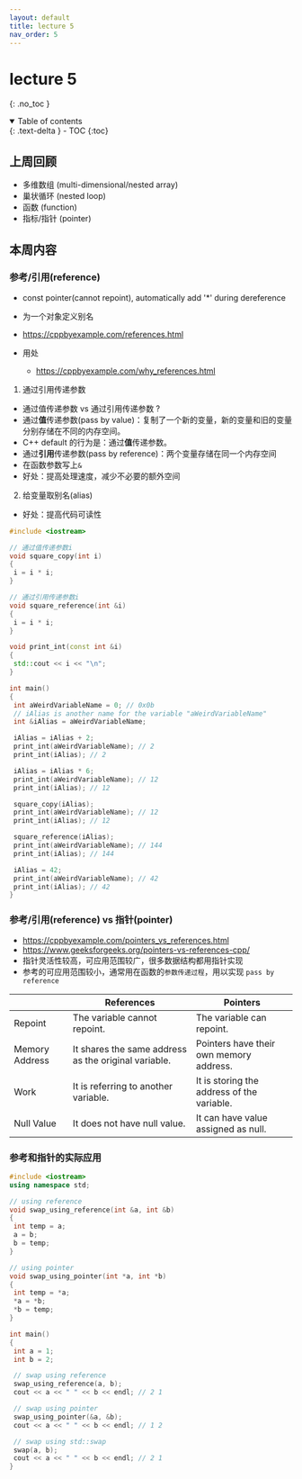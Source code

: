 ```yaml
---
layout: default
title: lecture 5
nav_order: 5
---
```


# lecture 5
{: .no_toc }

<details open markdown="block">
  <summary>
    Table of contents
  </summary>
  {: .text-delta }
- TOC
{:toc}
</details>

## 上周回顾

- 多维数组 (multi-dimensional/nested array)
- 巢状循环 (nested loop)
- 函数 (function)
- 指标/指针 (pointer)

## 本周内容

### 参考/引用(reference)

- const pointer(cannot repoint), automatically add '\*' during dereference
- 为一个对象定义别名
- <https://cppbyexample.com/references.html>

- 用处
  - <https://cppbyexample.com/why_references.html>

1. 通过引用传递参数

- 通过值传递参数 vs 通过引用传递参数 ?
- 通过**值**传递参数(pass by value)：复制了一个新的变量，新的变量和旧的变量分别存储在不同的内存空间。
- C++ default 的行为是：通过**值**传递参数。
- 通过**引用**传递参数(pass by reference)：两个变量存储在同一个内存空间
- 在函数参数写上`&`
- 好处：提高处理速度，减少不必要的额外空间

2. 给变量取别名(alias)

- 好处：提高代码可读性

``` cpp
#include <iostream>

// 通过值传递参数i
void square_copy(int i)
{
 i = i * i;
}

// 通过引用传递参数i
void square_reference(int &i)
{
 i = i * i;
}

void print_int(const int &i)
{
 std::cout << i << "\n";
}

int main()
{
 int aWeirdVariableName = 0; // 0x0b
 // iAlias is another name for the variable "aWeirdVariableName"
 int &iAlias = aWeirdVariableName;

 iAlias = iAlias + 2;
 print_int(aWeirdVariableName); // 2
 print_int(iAlias); // 2

 iAlias = iAlias * 6;
 print_int(aWeirdVariableName); // 12
 print_int(iAlias); // 12

 square_copy(iAlias); 
 print_int(aWeirdVariableName); // 12
 print_int(iAlias); // 12

 square_reference(iAlias);
 print_int(aWeirdVariableName); // 144
 print_int(iAlias); // 144

 iAlias = 42;
 print_int(aWeirdVariableName); // 42
 print_int(iAlias); // 42
}
```

### 参考/引用(reference) vs 指针(pointer)

- <https://cppbyexample.com/pointers_vs_references.html>
- <https://www.geeksforgeeks.org/pointers-vs-references-cpp/>
- 指针灵活性较高，可应用范围较广，很多数据结构都用指针实现
- 参考的可应用范围较小，通常用在函数的`参数传递过程`，用以实现 `pass by reference`

|                | References                                               | Pointers                                                           |
| -------------- | -------------------------------------------------------- | ------------------------------------------------------------------ |
| Repoint   | The variable cannot repoint.          | The variable can repoint.                        |
| Memory Address | It shares the same address as the original variable.     | Pointers have their own memory address.                            |
| Work           | It is referring to another variable.                     | It is storing the address of the variable.                         |
| Null Value     | It does not have null value.                             | It can have value assigned as null.                                |

### 参考和指针的实际应用

```cpp
#include <iostream>
using namespace std;

// using reference
void swap_using_reference(int &a, int &b)
{
 int temp = a;
 a = b;
 b = temp;
}

// using pointer
void swap_using_pointer(int *a, int *b)
{
 int temp = *a;
 *a = *b;
 *b = temp;
}

int main()
{
 int a = 1;
 int b = 2;

 // swap using reference
 swap_using_reference(a, b);
 cout << a << " " << b << endl; // 2 1

 // swap using pointer
 swap_using_pointer(&a, &b);
 cout << a << " " << b << endl; // 1 2

 // swap using std::swap
 swap(a, b);
 cout << a << " " << b << endl; // 2 1
}
```
